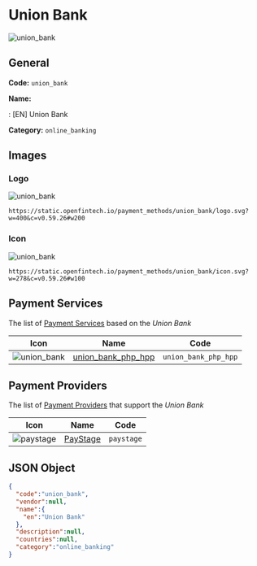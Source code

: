 
# Union Bank 
![union_bank](https://static.openfintech.io/payment_methods/union_bank/logo.svg?w=400&c=v0.59.26#w200)  

## General 
**Code:** `union_bank` 
 
**Name:** 
 
:	[EN] Union Bank 
 
**Category:** `online_banking` 
 

## Images 

### Logo 
![union_bank](https://static.openfintech.io/payment_methods/union_bank/logo.svg?w=400&c=v0.59.26#w200)  

```
https://static.openfintech.io/payment_methods/union_bank/logo.svg?w=400&c=v0.59.26#w200
```  

### Icon 
![union_bank](https://static.openfintech.io/payment_methods/union_bank/icon.svg?w=278&c=v0.59.26#w100)  

```
https://static.openfintech.io/payment_methods/union_bank/icon.svg?w=278&c=v0.59.26#w100
```  

## Payment Services 
 
The list of [Payment Services](/payment-services/) based on the _Union Bank_ 

|Icon|Name|Code| 
|:---:|:---:|:---:| 
|![union_bank](https://static.openfintech.io/payment_methods/union_bank/icon.svg?w=278&c=v0.59.26#w100) |[union_bank_php_hpp](/payment-services/union_bank_php_hpp/)|`union_bank_php_hpp`| 
 

## Payment Providers 
 
The list of [Payment Providers](/payment-providers/) that support the _Union Bank_ 

|Icon|Name|Code| 
|:---:|:---:|:---:| 
|![paystage](https://static.openfintech.io/payment_providers/paystage/icon.png?w=278&c=v0.59.26#w100) |[PayStage](/payment-providers/paystage/)|`paystage`| 
 

## JSON Object 

```json
{
  "code":"union_bank",
  "vendor":null,
  "name":{
    "en":"Union Bank"
  },
  "description":null,
  "countries":null,
  "category":"online_banking"
}
```  

